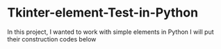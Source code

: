 # Tkinter-element-Test-in-Python
In this project, I wanted to work with simple elements in Python I will put their construction codes below
